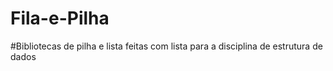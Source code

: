 # Fila-e-Pilha

#Bibliotecas de pilha e lista feitas com lista para a disciplina de estrutura de dados
